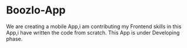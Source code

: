 # Boozlo-App
We are creating a mobile App,i am contributing my Frontend skills in this App,i have written the code from scratch. This App is under Developing phase.
